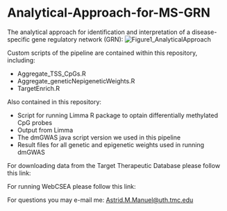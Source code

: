 # Analytical-Approach-for-MS-GRN
The analytical approach for identification and interpretation of a disease-specific gene regulatory network (GRN):
![Figure1_AnalyticalApproach](https://user-images.githubusercontent.com/10716674/186982697-94b12168-0421-4bc1-89fe-63dd012a207e.png)

Custom scripts of the  pipeline are contained within this repository, including:
* Aggregate_TSS_CpGs.R
* Aggregate_geneticNepigeneticWeights.R
* TargetEnrich.R

Also contained in this repository:
* Script for running Limma R package to optain differentially methylated CpG probes
* Output from Limma
* The dmGWAS java script version we used in this pipeline
* Result files for all genetic and epigenetic weights used in running dmGWAS


For downloading data from the Target Therapeutic Database please follow this link:

For running WebCSEA please follow this link:

For questions you may e-mail me: Astrid.M.Manuel@uth.tmc.edu
